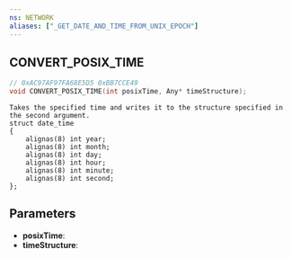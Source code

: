 ```yaml
---
ns: NETWORK
aliases: ["_GET_DATE_AND_TIME_FROM_UNIX_EPOCH"]
---
```

## CONVERT_POSIX_TIME

```c
// 0xAC97AF97FA68E5D5 0xBB7CCE49
void CONVERT_POSIX_TIME(int posixTime, Any* timeStructure);
```

```
Takes the specified time and writes it to the structure specified in the second argument.  
struct date_time  
{ 
    alignas(8) int year;  
    alignas(8) int month;  
    alignas(8) int day;  
    alignas(8) int hour;  
    alignas(8) int minute;  
    alignas(8) int second;  
};
```

## Parameters
* **posixTime**: 
* **timeStructure**: 

